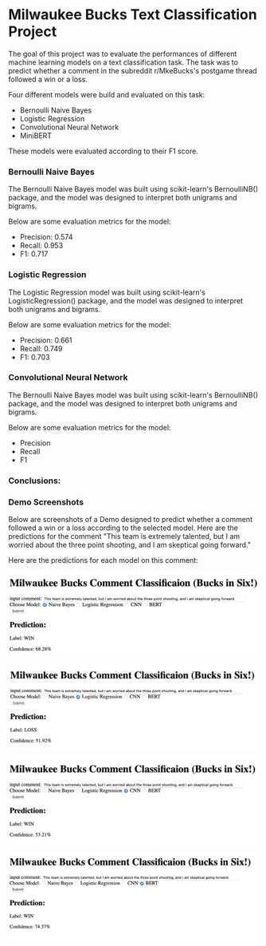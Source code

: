 # Milwaukee Bucks Text Classification Project

The goal of this project was to evaluate the performances of different machine learning models on a text classification task. The task was to predict whether a comment in the subreddit r/MkeBucks's postgame thread followed a win or a loss.

Four different models were build and evaluated on this task:

- Bernoulli Naive Bayes
- Logistic Regression
- Convolutional Neural Network
- MiniBERT

These models were evaluated according to their F1 score.

### Bernoulli Naive Bayes

The Bernoulli Naive Bayes model was built using scikit-learn's BernoulliNB() package, and the model was designed to interpret both unigrams and bigrams.

Below are some evaluation metrics for the model:

- Precision: 0.574
- Recall: 0.953
- F1: 0.717

### Logistic Regression

The Logistic Regression model was built using scikit-learn's LogisticRegression() package, and the model was designed to interpret both unigrams and bigrams.

Below are some evaluation metrics for the model:

- Precision: 0.661
- Recall: 0.749
- F1: 0.703

### Convolutional Neural Network

The Bernoulli Naive Bayes model was built using scikit-learn's BernoulliNB() package, and the model was designed to interpret both unigrams and bigrams.

Below are some evaluation metrics for the model:

- Precision
- Recall
- F1

### Conclusions:

### Demo Screenshots

Below are screenshots of a Demo designed to predict whether a comment followed a win or a loss according to the selected model. Here are the predictions for the comment "This team is extremely talented, but I am worried about the three point shooting, and I am skeptical going forward."

Here are the predictions for each model on this comment:

![Naive Bayes](NBDemo.png)

![Logistic Regression](LRDemo.png)

![CNN](CNNDemo.png)

![BERT](BERTDemo.png)

